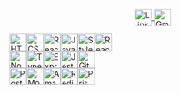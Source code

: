 


<p align="center">
  <a href="https://www.linkedin.com/in/felipe-bueno-ferreira/">
    <img align="center" height="30" src="https://img.shields.io/badge/LinkedIn-0077B5?style=for-the-badge&logo=linkedin&logoColor=white" alt="LinkedIn">
  </a>
  <a href="mailto:felipebueno2201@gmail.com">
    <img align="center" height="30" src="https://img.shields.io/badge/Gmail-D14836?style=for-the-badge&logo=gmail&logoColor=white" alt="Gmail">
  </a>
</p>



<div style="display:flex">
  <img  align="center" height="30" src="https://img.shields.io/badge/HTML5-E34F26?style=for-the-badge&logo=html5&logoColor=white" alt="HTML5">
  <img  align="center" height="30" src="https://img.shields.io/badge/CSS3-1572B6?style=for-the-badge&logo=css3&logoColor=white" alt="CSS3">
  <img  align="center" height="30" src="https://img.shields.io/badge/React-20232A?style=for-the-badge&logo=react&logoColor=61DAFB" alt="React">
  <img  align="center" height="30" src="https://img.shields.io/badge/JavaScript-323330?style=for-the-badge&logo=javascript&logoColor=F7DF1E" alt="JavaScript">
    <img  align="center" height="30" src="https://img.shields.io/badge/styled--components-DB7093?style=for-the-badge&logo=styled-components&logoColor=white" alt="Styled Components">
     <img align="center" height="30" src="https://img.shields.io/badge/React_Router-CA4245?style=for-the-badge&logo=react-router&logoColor=white" alt="React Router">
</div>
  
<div style="display:flex">
  <img  align="center" height="30" src="https://img.shields.io/badge/Node.js-43853D?style=for-the-badge&logo=node.js&logoColor=white" alt="Node.js"> 
  <img  align="center" height="30"  src="https://img.shields.io/badge/TypeScript-007ACC?style=for-the-badge&logo=typescript&logoColor=white" alt="TypeScript">
  <img align="center" height="30" src="https://img.shields.io/badge/Express.js-404D59?style=for-the-badge&logo=Express&logoColor=white" alt="Express">
  <img align="center" height="30" src="https://img.shields.io/badge/Jest-323330?style=for-the-badge&logo=Jest&logoColor=white" alt="Jest">
  <img align="center" height="30" src="https://img.shields.io/badge/GIT-E44C30?style=for-the-badge&logo=git&logoColor=white" alt="Git">
</div>
<div style="display:flex">

  <img align="center" height="30" src="https://img.shields.io/badge/PostgreSQL-316192?style=for-the-badge&logo=postgresql&logoColor=white" alt="PostgreSQL">
  <img align="center" height="30" src="https://img.shields.io/badge/MongoDB-4EA94B?style=for-the-badge&logo=mongodb&logoColor=white" alt="MongoDB">
  <img align="center" height="30" src="https://img.shields.io/badge/Amazon_AWS-232F3E?style=for-the-badge&logo=amazon-aws&logoColor=white" alt="Amazon AWS">
  <img align="center" height="30" src="https://img.shields.io/badge/redis-%23DD0031.svg?&style=for-the-badge&logo=redis&logoColor=white" alt="Redis">
  <img align="center" height="30" src="https://img.shields.io/badge/Prisma-3982CE?style=for-the-badge&logo=Prisma&logoColor=white" alt="Prisma">

</div>
